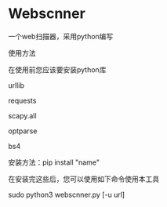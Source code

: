 # Webscnner
一个web扫描器，采用python编写

使用方法

在使用前您应该要安装python库

urllib

requests

scapy.all

optparse

bs4

安装方法：pip install "name"



在安装完这些后，您可以使用如下命令使用本工具

sudo python3 webscnner.py [-u url]
